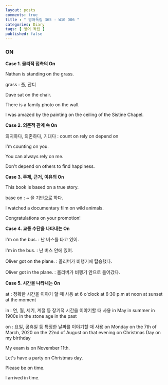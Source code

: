 ```yaml
---
layout: posts
comments: true
title : " 영어독립 365 - W10 D06 "
categories: Diary
tags: [ 영어 독립 ]
published: false
---
```


### ON

**Case 1. 물리적 접촉의 On**

Nathan is standing on the grass.

grass
 : 풀, 잔디

Dave sat on the chair.

There is a family photo on the wall.

I was amazed by the painting on the ceiling of the Sistine Chapel.

**Case 2. 의존적 관계 속 On**

의지하다, 의존하다, 기대다
 : count on
   rely on
   depend on

I'm counting on you.

You can always rely on me.

Don't depend on others to find happiness.

**Case 3. 주제, 근거, 이유의 On**

This book is based on a true story.

base on
 : ~ 을 기반으로 하다.

I watched a documentary film on wild animals.

Congratulations on your promotion!

**Case 4. 교통 수단을 나타내는 On**

I'm on the bus.
 : 난 버스를 타고 있어.

I'm in the bus.
 : 난 버스 안에 있어.

Oliver got on the plane.
 : 올리버가 비행기에 탑승했다.

Oliver got in the plane.
 : 올리버가 비행기 안으로 들어갔다.

**Case 5. 시간을 나타내는 On**

at
 : 정확한 시간을 이야기 할 때 사용
   at 6 o'clock
   at 6:30 p.m
   at noon
   at sunset
   at the moment

in
 : 연, 월, 세기, 계절 등 장기적 시간을 이야기할 때 사용
   in May
   in summer
   in 1900s
   in the stone age
   in the past

on 
 : 요일, 공휴일 등 특정한 날짜를 이야기할 때 사용
   on Monday
   on the 7th of March, 2020
   on the 22nd of August
   on that evening
   on Christmas Day
   on my birthday

My exam is on November 11th.

Let's have a party on Christmas day.

Please be on time.

I arrived in time.